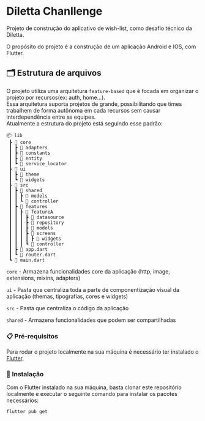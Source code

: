 # Diletta Chanllenge

Projeto de construção do aplicativo de wish-list, como desafio técnico da Diletta.

O propósito do projeto é a construção de um aplicação Android e IOS, com Flutter.

## 🗂️ Estrutura de arquivos

O projeto utiliza uma arquitetura `feature-based` que é focada em organizar o projeto por recursos(ex: auth, home…).  
Essa arquitetura suporta projetos de grande, possibilitando que times trabalhem de forma autônoma em cada recursos sem causar interdependência entre as equipes.  
Atualmente a estrutura do projeto está seguindo esse padrão: 

```
📦 lib  
 ┣ 📂 core
 ┃ ┣ 📂 adapters  
 ┃ ┣ 📂 constants  
 ┃ ┣ 📂 entity  
 ┃ ┗ 📂 service_locator 
 ┣ 📂 ui  
 ┃ ┣ 📂 theme  
 ┃ ┗ 📂 widgets  
 ┣ 📂 src  
 ┃ ┣ 📂 shared  
 ┃ ┃ ┣ 📂 models  
 ┃ ┃ ┗ 📂 controller  
 ┃ ┣ 📂 features  
 ┃ ┃ ┣ 📂 featureA  
 ┃ ┃ ┃ ┣ 📂 datasource
 ┃ ┃ ┃ ┣ 📂 repository
 ┃ ┃ ┃ ┣ 📂 models  
 ┃ ┃ ┃ ┣ 📂 screens  
 ┃ ┃ ┃ ┃ ┣ 📂 widgets  
 ┃ ┃ ┃ ┗ 📂 controller
 ┃ ┣ 📜 app.dart  
 ┃ ┗ 📜 router.dart  
 ┗ 📜 main.dart  
```

`core` - Armazena funcionalidades core da aplicação (http, image, extensions, mixins, adapters)

`ui` - Pasta que centraliza toda a parte de componentização visual da aplicação (themas, tipografias, cores e widgets)

`src` - Pasta que centraliza o código da aplicação

`shared` - Armazena funcionalidades que podem ser compartilhadas


### 📋 Pré-requisitos

Para rodar o projeto localmente na sua máquina é necessário ter instalado o [Flutter](https://docs.flutter.dev/get-started/install).

### 🔧 Instalação

Com o Flutter instalado na sua máquina, basta clonar este repositório localmente e executar o seguinte comando para instalar os pacotes necessários:

```
flutter pub get
```
